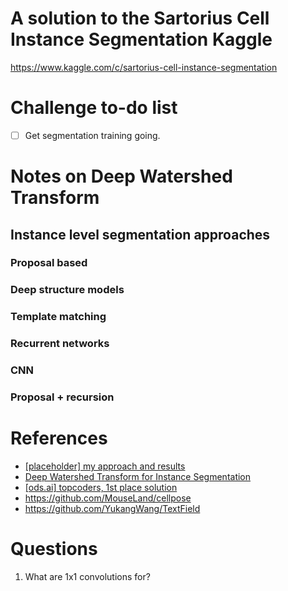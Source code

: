 
# A solution to the Sartorius Cell Instance Segmentation Kaggle
https://www.kaggle.com/c/sartorius-cell-instance-segmentation

# Challenge to-do list
- [ ] Get segmentation training going.

# Notes on Deep Watershed Transform
## Instance level segmentation approaches
### Proposal based
### Deep structure models
### Template matching
### Recurrent networks
### CNN
### Proposal + recursion


# References
- [[placeholder] my approach and results](https://www.kaggle.com/c/sartorius-cell-instance-segmentation/discussion/285516)
- [Deep Watershed Transform for Instance Segmentation](https://arxiv.org/pdf/1611.08303.pdf)
- [[ods.ai] topcoders, 1st place solution](https://www.kaggle.com/c/data-science-bowl-2018/discussion/54741)
- https://github.com/MouseLand/cellpose
- https://github.com/YukangWang/TextField

# Questions
1. What are 1x1 convolutions for?